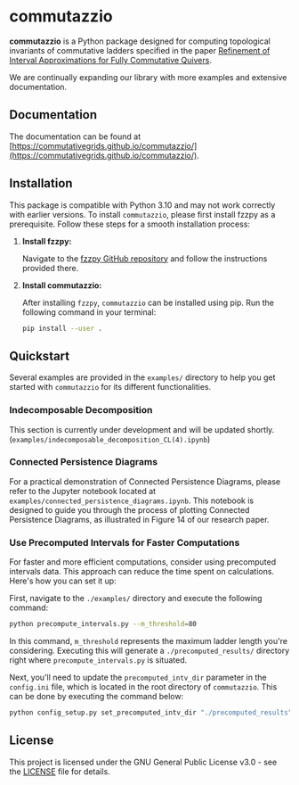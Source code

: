 # commutazzio

**commutazzio** is a Python package designed for computing topological invariants of commutative ladders specified in the paper [Refinement of Interval Approximations for Fully Commutative Quivers](https://arxiv.org/abs/2310.03649).

We are continually expanding our library with more examples and extensive documentation.

## Documentation

The documentation can be found at [https://commutativegrids.github.io/commutazzio/](https://commutativegrids.github.io/commutazzio/).

## Installation

This package is compatible with Python 3.10 and may not work correctly with earlier versions. To install `commutazzio`, please first install fzzpy as a prerequisite. Follow these steps for a smooth installation process:

1. **Install fzzpy:**

   Navigate to the [fzzpy GitHub repository](https://github.com/CommutativeGrids/fzzpy) and follow the instructions provided there.

2. **Install commutazzio:**

   After installing `fzzpy`, `commutazzio` can be installed using pip. Run the following command in your terminal:
   ```bash
   pip install --user .
   ```

## Quickstart

Several examples are provided in the `examples/` directory to help you get started with `commutazzio` for its different functionalities.

### Indecomposable Decomposition

This section is currently under development and will be updated shortly. 
(`examples/indecomposable_decomposition_CL(4).ipynb`)

### Connected Persistence Diagrams

For a practical demonstration of Connected Persistence Diagrams, please refer to the Jupyter notebook located at `examples/connected_persistence_diagrams.ipynb`. This notebook is designed to guide you through the process of plotting Connected Persistence Diagrams, as illustrated in Figure 14 of our research paper.

### Use Precomputed Intervals for Faster Computations

For faster and more efficient computations, consider using precomputed intervals data. This approach can reduce the time spent on calculations. Here's how you can set it up:

First, navigate to the `./examples/` directory and execute the following command:

```bash
python precompute_intervals.py --m_threshold=80
```

In this command, `m_threshold` represents the maximum ladder length you're considering. Executing this will generate a `./precomputed_results/` directory right where `precompute_intervals.py` is situated.

Next, you'll need to update the `precomputed_intv_dir` parameter in the `config.ini` file, which is located in the root directory of `commutazzio`. This can be done by executing the command below:

```bash
python config_setup.py set_precomputed_intv_dir "./precomputed_results"
```

## License

This project is licensed under the GNU General Public License v3.0 - see the [LICENSE](LICENSE.md) file for details.

